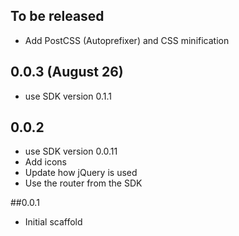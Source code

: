 ## To be released
- Add PostCSS (Autoprefixer) and CSS minification

## 0.0.3 (August 26)
 - use SDK version 0.1.1

## 0.0.2
- use SDK version 0.0.11
- Add icons
- Update how jQuery is used
- Use the router from the SDK

##0.0.1
- Initial scaffold
